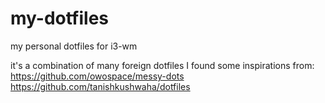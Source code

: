 # my-dotfiles
my personal dotfiles for i3-wm

it's a combination of many foreign dotfiles I found
some inspirations from:
https://github.com/owospace/messy-dots
https://github.com/tanishkushwaha/dotfiles

